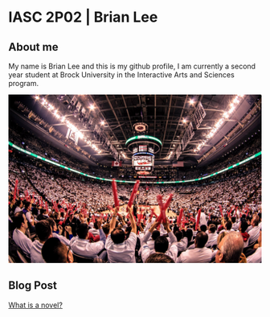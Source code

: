 # IASC 2P02 | Brian Lee

## About me

My name is Brian Lee and this is my github profile, I am currently a second year student at Brock University in the Interactive Arts and Sciences program.

![](images/raptors.jpg)

## Blog Post

 [What is a novel?](blog)
